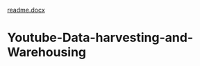[readme.docx](https://github.com/AnandhiAnthiran93/Youtube-Data-harvesting-and-Warehousing/files/13693637/readme.docx)
# Youtube-Data-harvesting-and-Warehousing
